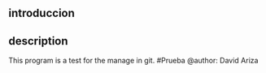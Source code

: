 
## introduccion

## description

This program is a test for the manage in git.
#Prueba
@author: David Ariza 

